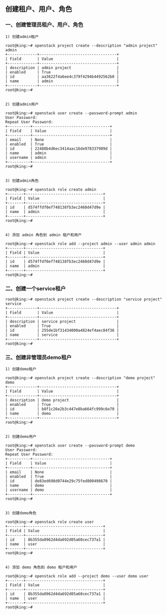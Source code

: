 ## 创建租户、用户、角色


### 一、创建管理员租户、用户、角色

    1) 创建admin租户

    root@king:~# openstack project create --description "admin project" admin
    +-------------+----------------------------------+
    | Field       | Value                            |
    +-------------+----------------------------------+
    | description | admin project                    |
    | enabled     | True                             |
    | id          | aa3622f4a6ee4c379f4294b4492562b0 |
    | name        | admin                            |
    +-------------+----------------------------------+
    root@king:~#


    2) 创建admin用户

    root@king:~# openstack user create --password-prompt admin
    User Password:
    Repeat User Password:
    +----------+----------------------------------+
    | Field    | Value                            |
    +----------+----------------------------------+
    | email    | None                             |
    | enabled  | True                             |
    | id       | 22488b4d6ec3414aac16de978337909d |
    | name     | admin                            |
    | username | admin                            |
    +----------+----------------------------------+
    root@king:~#


    3) 创建admin角色

    root@king:~# openstack role create admin
    +-------+----------------------------------+
    | Field | Value                            |
    +-------+----------------------------------+
    | id    | d574ffdf0ef748138fb3ec2460d47d9e |
    | name  | admin                            |
    +-------+----------------------------------+
    root@king:~#


    4) 添加 admin 角色到 admin 租户和用户

    root@king:~# openstack role add --project admin --user admin admin
    +-------+----------------------------------+
    | Field | Value                            |
    +-------+----------------------------------+
    | id    | d574ffdf0ef748138fb3ec2460d47d9e |
    | name  | admin                            |
    +-------+----------------------------------+
    root@king:~#


### 二、创建一个service租户

    root@king:~# openstack project create --description "service project" service
    +-------------+----------------------------------+
    | Field       | Value                            |
    +-------------+----------------------------------+
    | description | service project                  |
    | enabled     | True                             |
    | id          | 255de1bf31434000a4824ef4aec84f36 |
    | name        | service                          |
    +-------------+----------------------------------+
    root@king:~#


### 三、创建非管理员demo租户

    1) 创建demo租户

    root@king:~# openstack project create --description "demo project" demo
    +-------------+----------------------------------+
    | Field       | Value                            |
    +-------------+----------------------------------+
    | description | demo project                     |
    | enabled     | True                             |
    | id          | b8f1c26e2b3c447e8ba664fc999c6e70 |
    | name        | demo                             |
    +-------------+----------------------------------+
    root@king:~#


    2) 创建demo用户

    root@king:~# openstack user create --password-prompt demo
    User Password:
    Repeat User Password:
    +----------+----------------------------------+
    | Field    | Value                            |
    +----------+----------------------------------+
    | email    | None                             |
    | enabled  | True                             |
    | id       | de83ed698d0744e29c75fed800498670 |
    | name     | demo                             |
    | username | demo                             |
    +----------+----------------------------------+
    root@king:~#


    3) 创建demo角色

    root@king:~# openstack role create user
    +-------+----------------------------------+
    | Field | Value                            |
    +-------+----------------------------------+
    | id    | 8b355da0962d4da692d05a60cec737a1 |
    | name  | user                             |
    +-------+----------------------------------+
    root@king:~#


    4) 添加 demo 角色到 demo 租户和用户

    root@king:~# openstack role add --project demo --user demo user
    +-------+----------------------------------+
    | Field | Value                            |
    +-------+----------------------------------+
    | id    | 8b355da0962d4da692d05a60cec737a1 |
    | name  | user                             |
    +-------+----------------------------------+
    root@king:~#
